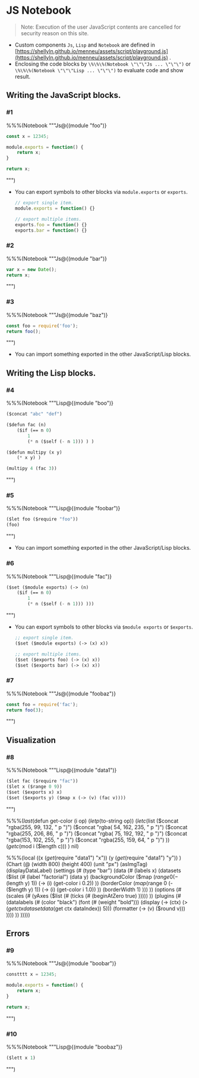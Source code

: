 # JS Notebook

> Note: Execution of the user JavaScript contents are cancelled for security reason on this site.

* Custom components `Js`, `Lisp` and `Notebook` are defined in
  [https://shellyln.github.io/menneu/assets/script/playground.js](https://shellyln.github.io/menneu/assets/script/playground.js) .
* Enclosing the code blocks by `\%\%\%(Notebook \"\"\"Js ... \"\"\")` or `\%\%\%(Notebook \"\"\"Lisp ... \"\"\")` to evaluate code and show result.





## Writing the JavaScript blocks.

### #1

%%%(Notebook """Js@{(module "foo")}
```javascript
const x = 12345;

module.exports = function() {
    return x;
}

return x;
```
""")

* You can export symbols to other blocks via `module.exports` or `exports`.
    ```javascript
    // export single item.
    module.exports = function() {}

    // export multiple items.
    exports.foo = function() {}
    exports.bar = function() {}
    ```





### #2

%%%(Notebook """Js@{(module "bar")}
```javascript
var x = new Date();
return x;
```
""")





### #3

%%%(Notebook """Js@{(module "baz")}
```javascript
const foo = require('foo');
return foo();
```
""")

* You can import something exported in the other JavaScript/Lisp blocks.





## Writing the Lisp blocks.

### #4

%%%(Notebook """Lisp@{(module "boo")}
```lisp
($concat "abc" "def")

($defun fac (n)
    ($if (== n 0)
        1
        (* n ($self (- n 1))) ) )

($defun multipy (x y)
    (* x y) )

(multipy 4 (fac 3))
```
""")





### #5

%%%(Notebook """Lisp@{(module "foobar")}
```lisp
($let foo ($require "foo"))
(foo)
```
""")

* You can import something exported in the other JavaScript/Lisp blocks.





### #6

%%%(Notebook """Lisp@{(module "fac")}
```lisp
($set ($module exports) (-> (n)
    ($if (== n 0)
        1
        (* n ($self (- n 1))) )))
```
""")

* You can export symbols to other blocks via `$module exports` or `$exports`.
    ```lisp
    ;; export single item.
    ($set ($module exports) (-> (x) x))

    ;; export multiple items.
    ($set ($exports foo) (-> (x) x))
    ($set ($exports bar) (-> (x) x))
    ```





### #7

%%%(Notebook """Js@{(module "foobaz")}
```javascript
const foo = require('fac');
return foo(3);
```
""")





## Visualization

### #8

%%%(Notebook """Lisp@{(module "data1")}
```lisp
($let fac ($require "fac"))
($let x ($range 0 9))
($set ($exports x) x)
($set ($exports y) ($map x (-> (v) (fac v))))
```
""")



%%%($last ($defun get-color (i op)
    ($let p ($to-string op))
    ($let c ($list ($concat "rgba(255,  99, 132, " p ")")
                   ($concat "rgba( 54, 162, 235, " p ")")
                   ($concat "rgba(255, 206,  86, " p ")")
                   ($concat "rgba( 75, 192, 192, " p ")")
                   ($concat "rgba(153, 102, 255, " p ")")
                   ($concat "rgba(255, 159,  64, " p ")") ))
    ($get c ($mod i ($length c))) )
    nil)


%%%(local ((x ($get ($require "data1") "x"))
           (y ($get ($require "data1") "y")) )
(Chart (@ (width 800)
             (height 400)
             (unit "px")
             (asImgTag)
             (displayDataLabel)
             (settings (#
    (type "bar")
    (data (#
        (labels x)
        (datasets ($list (#
            (label "factorial")
            (data y)
            (backgroundColor ($map ($range 0 (- ($length y) 1)) (-> (i) (get-color i 0.2)) ))
            (borderColor     ($map ($range 0 (- ($length y) 1)) (-> (i) (get-color i 1.0)) ))
            (borderWidth 1)
        )))
    ))
    (options (#
        (scales (#
            (yAxes ($list (# (ticks (#
                (beginAtZero true)
            )))))
        ))
        (plugins (# (datalabels (#
            (color "black")
            (font (# (weight "bold")))
            (display (-> (ctx) (> ($get ctx dataset data ($get ctx dataIndex)) 5)))
            (formatter (-> (v) ($round v)))
        ))))
    ))
)))))




## Errors

### #9

%%%(Notebook """Js@{(module "boobar")}
```javascript
constttt x = 12345;

module.exports = function() {
    return x;
}

return x;
```
""")





### #10

%%%(Notebook """Lisp@{(module "boobaz")}
```lisp
($lett x 1)
```
""")

